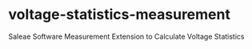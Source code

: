# voltage-statistics-measurement
Saleae Software Measurement Extension to Calculate Voltage Statistics
